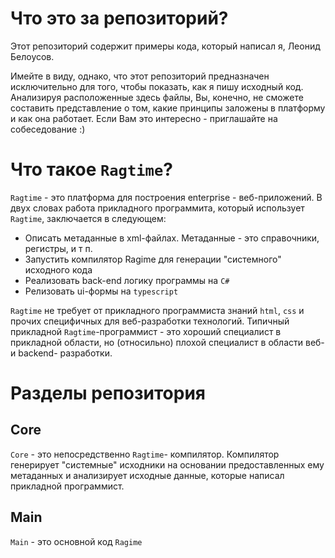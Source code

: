 # Что это за репозиторий?
Этот репозиторий содержит примеры кода, который написал я, Леонид Белоусов. 


Имейте в виду, однако, что этот репозиторий предназначен исключительно для того, чтобы показать, как я пишу исходный код. 
Анализируя расположенные здесь файлы, Вы, конечно, не сможете составить представление о том, какие принципы заложены в платформу и как она работает. Если Вам это интересно - приглашайте на собеседование :)

# Что такое `Ragtime`?
`Ragtime` - это платформа для построения enterprise - веб-приложений. 
В двух словах работа прикладного программита, который использует `Ragtime`, заключается в следующем: 
- Описать метаданные в xml-файлах. Метаданные - это справочники, регистры, и т п.
- Запустить компилятор Ragime для генерации "системного" исходного кода
- Реализовать back-end логику программы на `C#`
- Релизовать ui-формы на `typescript`

`Ragtime` не требует от прикладного программиста знаний `html`, `css` и прочих специфичных для веб-разработки технологий. 
Типичный прикладной `Ragtime`-программист - это хороший специалист в прикладной области, но (относильно) плохой специалист в области
веб- и backend- разработки.

# Разделы репозитория
## Core
`Core` - это непосредственно `Ragtime`- компилятор. Компилятор генерирует "системные" исходники на основании предоставленных ему метаданных
и анализирует исходные данные, которые написал прикладной программист.

## Main
`Main` - это основной код `Ragime`

